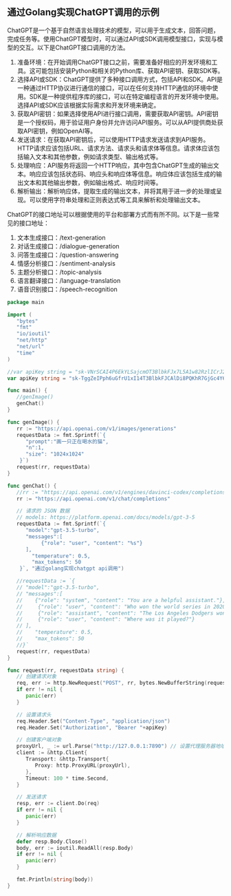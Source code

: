## 通过Golang实现ChatGPT调用的示例

ChatGPT是一个基于自然语言处理技术的模型，可以用于生成文本，回答问题，完成任务等。使用ChatGPT模型时，可以通过API或SDK调用模型接口，实现与模型的交互。以下是ChatGPT接口调用的方法。

1. 准备环境：在开始调用ChatGPT接口之前，需要准备好相应的开发环境和工具。这可能包括安装Python和相关的Python库、获取API密钥、获取SDK等。
2. 选择API或SDK：ChatGPT提供了多种接口调用方式，包括API和SDK。API是一种通过HTTP协议进行通信的接口，可以在任何支持HTTP通信的环境中使用。SDK是一种提供程序库的接口，可以在特定编程语言的开发环境中使用。选择API或SDK应该根据实际需求和开发环境来确定。
3. 获取API密钥：如果选择使用API进行接口调用，需要获取API密钥。API密钥是一个授权码，用于验证用户身份并允许访问API服务。可以从API提供商处获取API密钥，例如OpenAI等。
4. 发送请求：在获取API密钥后，可以使用HTTP请求发送请求到API服务。HTTP请求应该包括URL、请求方法、请求头和请求体等信息。请求体应该包括输入文本和其他参数，例如请求类型、输出格式等。
5. 处理响应：API服务将返回一个HTTP响应，其中包含ChatGPT生成的输出文本。响应应该包括状态码、响应头和响应体等信息。响应体应该包括生成的输出文本和其他输出参数，例如输出格式、响应时间等。
6. 解析输出：解析响应体，提取生成的输出文本，并将其用于进一步的处理或呈现。可以使用字符串处理和正则表达式等工具来解析和处理输出文本。



ChatGPT的接口地址可以根据使用的平台和部署方式而有所不同。以下是一些常见的接口地址：

1. 文本生成接口：/text-generation
2. 对话生成接口：/dialogue-generation
3. 问答生成接口：/question-answering
4. 情感分析接口：/sentiment-analysis
5. 主题分析接口：/topic-analysis
6. 语言翻译接口：/language-translation
7. 语音识别接口：/speech-recognition

```go
package main

import (
   "bytes"
   "fmt"
   "io/ioutil"
   "net/http"
   "net/url"
   "time"
)

//var apiKey string = "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"
var apiKey string = "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"

func main() {
   //genImage()
   genChat()
}

func genImage() {
   rr := "https://api.openai.com/v1/images/generations"
   requestData := fmt.Sprintf(`{
      "prompt":"画一只正在喝水的猫",
      "n":1,
      "size": "1024x1024"
    }`)
   request(rr, requestData)
}

func genChat() {
   //rr := "https://api.openai.com/v1/engines/davinci-codex/completions"
   rr := "https://api.openai.com/v1/chat/completions"

   // 请求的 JSON 数据
   // models: https://platform.openai.com/docs/models/gpt-3-5
   requestData := fmt.Sprintf(`{
      "model":"gpt-3.5-turbo",
      "messages":[
           {"role": "user", "content": "%s"}
      ],
        "temperature": 0.5,
        "max_tokens": 50
    }`, "通过golang实现chatgpt api调用")

   //requestData := `{
   // "model":"gpt-3.5-turbo",
   // "messages":[
   //    {"role": "system", "content": "You are a helpful assistant."},
   //     {"role": "user", "content": "Who won the world series in 2020?"},
   //     {"role": "assistant", "content": "The Los Angeles Dodgers won the World Series in 2020."},
   //     {"role": "user", "content": "Where was it played?"}
   // ],
   //    "temperature": 0.5,
   //    "max_tokens": 50
   //}`
   request(rr, requestData)
}

func request(rr, requestData string) {
   // 创建请求对象
   req, err := http.NewRequest("POST", rr, bytes.NewBufferString(requestData))
   if err != nil {
      panic(err)
   }

   // 设置请求头
   req.Header.Set("Content-Type", "application/json")
   req.Header.Set("Authorization", "Bearer "+apiKey)

   // 创建客户端对象
   proxyUrl, _ := url.Parse("http://127.0.0.1:7890") // 设置代理服务器地址和端口号
   client := &http.Client{
      Transport: &http.Transport{
         Proxy: http.ProxyURL(proxyUrl),
      },
      Timeout: 100 * time.Second,
   }

   // 发送请求
   resp, err := client.Do(req)
   if err != nil {
      panic(err)
   }

   // 解析响应数据
   defer resp.Body.Close()
   body, err := ioutil.ReadAll(resp.Body)
   if err != nil {
      panic(err)
   }

   fmt.Println(string(body))
}
```


